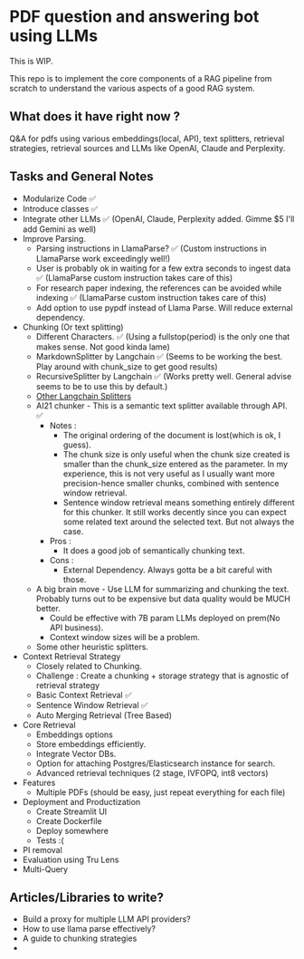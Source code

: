 # PDF question and answering bot using LLMs

This is WIP.

This repo is to implement the core components of a RAG pipeline from scratch to understand the various aspects of a good RAG system.


## What does it have right now ?

Q&A for pdfs using various embeddings(local, API), text splitters, retrieval strategies, retrieval sources and LLMs like OpenAI, Claude and Perplexity.


## Tasks and General Notes

- Modularize Code ✅
- Introduce classes ✅
- Integrate other LLMs ✅ (OpenAI, Claude, Perplexity added. Gimme $5 I'll add Gemini as well)
- Improve Parsing.
  - Parsing instructions in LlamaParse? ✅ (Custom instructions in LlamaParse work exceedingly well!)
  - User is probably ok in waiting for a few extra seconds to ingest data ✅ (LlamaParse custom instruction takes care of this)
  - For research paper indexing, the references can be avoided while indexing ✅ (LlamaParse custom instruction takes care of this)
  - Add option to use pypdf instead of Llama Parse. Will reduce external dependency.
- Chunking (Or text splitting)
  - Different Characters. ✅ (Using a fullstop(period) is the only one that makes sense. Not good kinda lame)
  - MarkdownSplitter by Langchain ✅ (Seems to be working the best. Play around with chunk_size to get good results)
  - RecursiveSplitter by Langchain ✅ (Works pretty well. General advise seems to be to use this by default.)
  - [Other Langchain Splitters](https://api.python.langchain.com/en/latest/text_splitters_api_reference.html)
  - AI21 chunker - This is a semantic text splitter available through API. ✅
    - Notes : 
      - The original ordering of the document is lost(which is ok, I guess).
      - The chunk size is only useful when the chunk size created is smaller than the chunk_size entered as the parameter. In my experience, this is not very useful as I usually want more precision-hence smaller chunks, combined with sentence window retrieval.
      - Sentence window retrieval means something entirely different for this chunker. It still works decently since you can expect some related text around the selected text. But not always the case. 
    - Pros :
      - It does a good job of semantically chunking text.
    - Cons :
      - External Dependency. Always gotta be a bit careful with those.
  - A big brain move - Use LLM for summarizing and chunking the text. Probably turns out to be expensive but data quality would be MUCH better. 
    - Could be effective with 7B param LLMs deployed on prem(No API business).
    - Context window sizes will be a problem.
  - Some other heuristic splitters.
- Context Retrieval Strategy
  - Closely related to Chunking.
  - Challenge : Create a chunking + storage strategy that is agnostic of retrieval strategy 
  - Basic Context Retrieval ✅
  - Sentence Window Retrieval ✅
  - Auto Merging Retrieval (Tree Based)
- Core Retrieval
  - Embeddings options 
  - Store embeddings efficiently.
  - Integrate Vector DBs.
  - Option for attaching Postgres/Elasticsearch instance for search.
  - Advanced retrieval techniques (2 stage, IVFOPQ, int8 vectors)
- Features 
  - Multiple PDFs (should be easy, just repeat everything for each file)
- Deployment and Productization 
  - Create Streamlit UI
  - Create Dockerfile
  - Deploy somewhere
  - Tests :(
- PI removal 
- Evaluation using Tru Lens
- Multi-Query



## Articles/Libraries to write?

- Build a proxy for multiple LLM API providers?
- How to use llama parse effectively?
- A guide to chunking strategies
- 